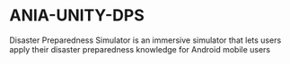# ANIA-UNITY-DPS
Disaster Preparedness Simulator is an immersive simulator that lets users apply their disaster preparedness knowledge for Android mobile users
